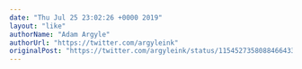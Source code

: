 ```yaml
---
date: "Thu Jul 25 23:02:26 +0000 2019"
layout: "like"
authorName: "Adam Argyle"
authorUrl: "https://twitter.com/argyleink"
originalPost: "https://twitter.com/argyleink/status/1154527358088466433"
---
```

